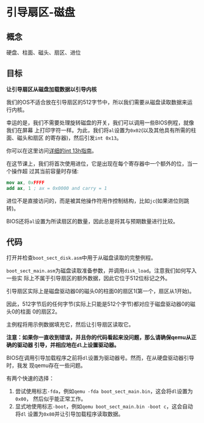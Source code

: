 # 引导扇区-磁盘


## 概念

硬盘、柱面、磁头、扇区、进位


## 目标

**让引导扇区从磁盘加载数据以引导内核**

我们的OS不适合放在引导扇区的512字节中，所以我们需要从磁盘读取数据来运行内核。

幸运的是，我们不需要处理旋转磁盘的开关，我们可以调用一些BIOS例程，就像我们在屏幕
上打印字符一样。为此，我们将`al`设置为`0x02`(以及其他具有所需的柱面、磁头和扇区
的寄存器)，然后引发`int 0x13`。

你可以在这里访问[详细的int 13h指南](http://stanislavs.org/helppc/int_13-2.html)。

在这节课上，我们将首次使用进位，它是出现在每个寄存器中一个额外的位，当一个操作超
过其当前容量时存储:

```nasm
mov ax, 0xFFFF
add ax, 1 ; ax = 0x0000 and carry = 1
```

进位不是直接访问的，而是被其他操作符用作控制结构，比如`jc`(如果进位则跳转)。

BIOS还将`al`设置为所读扇区的数量，因此总是将其与预期数量进行比较。


## 代码

打开并检查`boot_sect_disk.asm`中用于从磁盘读取的完整例程。

`boot_sect_main.asm`为磁盘读取准备参数，并调用`disk_load`。注意我们如何写入一些实
际上不属于引导扇区的额外数据，因此它位于512位标记之外。

引导扇区实际上是磁盘驱动器0的磁头0的柱面0的扇区1(第一个，扇区从1开始)。

因此，512字节后的任何字节(实际上只能是512个字节)都对应于磁盘驱动器0的磁头0的柱面
0的扇区2。

主例程将用示例数据填充它，然后让引导扇区读取它。

**注意：如果你一直收到错误，并且你的代码看起来没问题，那么请确保qemu从正确的驱动器
引导，并相应地在`dl`上设置驱动器。**

BIOS在调用引导加载程序之前将`dl`设置为驱动器号。然而，在从硬盘驱动器引导时，我发
现qemu存在一些问题。

有两个快速的选择：

1. 尝试使用标志`-fda`，例如`qemu -fda boot_sect_main.bin`，这会将`dl`设置为`0x00`，
然后似乎能正常工作。
2. 显式地使用标志`-boot`，例如`qemu boot_sect_main.bin -boot c`，这会自动将`dl`
设置为`0x80`并让引导加载程序读取数据。
